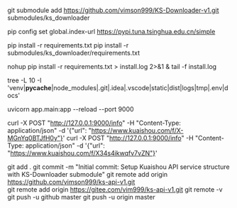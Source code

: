 git submodule add https://github.com/vimson999/KS-Downloader-v1.git submodules/ks_downloader

pip config set global.index-url https://pypi.tuna.tsinghua.edu.cn/simple

pip install -r requirements.txt
pip install -r submodules/ks_downloader/requirements.txt


nohup pip install -r requirements.txt > install.log 2>&1 &
tail -f install.log

tree -L 10 -I 'venv|__pycache__|node_modules|.git|.idea|.vscode|static|dist|logs|tmp|.env|docs'


uvicorn app.main:app --reload --port 9000

curl -X POST "http://127.0.0.1:9000/info" -H "Content-Type: application/json" -d '{"url": "https://www.kuaishou.com/f/X-MGnYq0BTJfH0y"}'
curl -X POST "http://127.0.0.1:9000/info" -H "Content-Type: application/json" -d '{"url": "https://www.kuaishou.com/f/X34s4ikwqfv7vZN"}'


git add .
git commit -m "Initial commit: Setup Kuaishou API service structure with KS-Downloader submodule"
git remote add origin https://github.com/vimson999/ks-api-v1.git   
git remote add origin https://gitee.com/vim999/ks-api-v1.git
git remote -v
git push -u github master
git push -u origin master

